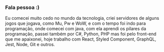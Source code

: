 ### Fala pessoa :)

Eu comecei muito cedo no mundo da tecnologia, criei servidores de alguns jogos que jogava, como Mu, Pw e WoW, e com o tempo foi indo para programação, onde comecei com java, com ela aprendi os pilares da programação, passei também por C#, Python, PHP mas foi pelo front-end que me apaixonei, hoje trabalho com React, Styled Component, GraphQL, Jest, Node, Git e outros.
